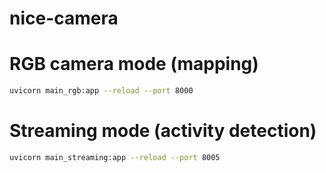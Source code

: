 # nice-camera

# RGB camera mode (mapping)

```bash
uvicorn main_rgb:app --reload --port 8000
```

# Streaming mode (activity detection)

```bash
uvicorn main_streaming:app --reload --port 8005
```
